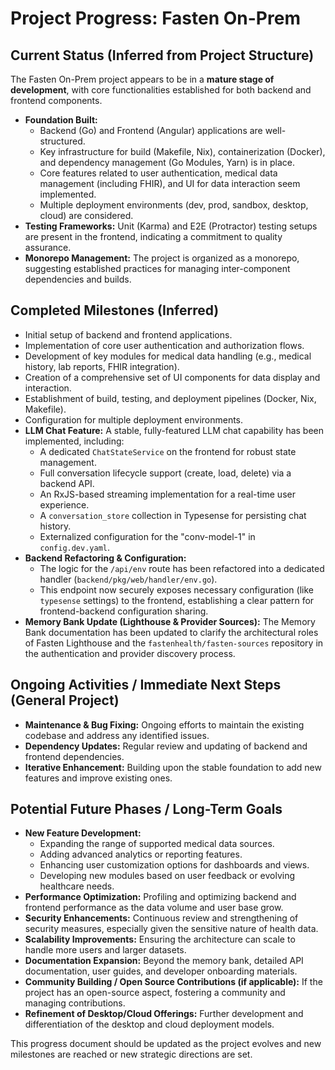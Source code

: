 # Project Progress: Fasten On-Prem

## Current Status (Inferred from Project Structure)

The Fasten On-Prem project appears to be in a **mature stage of development**, with core functionalities established for both backend and frontend components.

*   **Foundation Built:**
    *   Backend (Go) and Frontend (Angular) applications are well-structured.
    *   Key infrastructure for build (Makefile, Nix), containerization (Docker), and dependency management (Go Modules, Yarn) is in place.
    *   Core features related to user authentication, medical data management (including FHIR), and UI for data interaction seem implemented.
    *   Multiple deployment environments (dev, prod, sandbox, desktop, cloud) are considered.
*   **Testing Frameworks:** Unit (Karma) and E2E (Protractor) testing setups are present in the frontend, indicating a commitment to quality assurance.
*   **Monorepo Management:** The project is organized as a monorepo, suggesting established practices for managing inter-component dependencies and builds.

## Completed Milestones (Inferred)

*   Initial setup of backend and frontend applications.
*   Implementation of core user authentication and authorization flows.
*   Development of key modules for medical data handling (e.g., medical history, lab reports, FHIR integration).
*   Creation of a comprehensive set of UI components for data display and interaction.
*   Establishment of build, testing, and deployment pipelines (Docker, Nix, Makefile).
*   Configuration for multiple deployment environments.
*   **LLM Chat Feature:** A stable, fully-featured LLM chat capability has been implemented, including:
    *   A dedicated `ChatStateService` on the frontend for robust state management.
    *   Full conversation lifecycle support (create, load, delete) via a backend API.
    *   An RxJS-based streaming implementation for a real-time user experience.
    *   A `conversation_store` collection in Typesense for persisting chat history.
    *   Externalized configuration for the "conv-model-1" in `config.dev.yaml`.
*   **Backend Refactoring & Configuration:**
    *   The logic for the `/api/env` route has been refactored into a dedicated handler (`backend/pkg/web/handler/env.go`).
    *   This endpoint now securely exposes necessary configuration (like `typesense` settings) to the frontend, establishing a clear pattern for frontend-backend configuration sharing.
*   **Memory Bank Update (Lighthouse & Provider Sources):** The Memory Bank documentation has been updated to clarify the architectural roles of Fasten Lighthouse and the `fastenhealth/fasten-sources` repository in the authentication and provider discovery process.

## Ongoing Activities / Immediate Next Steps (General Project)

*   **Maintenance & Bug Fixing:** Ongoing efforts to maintain the existing codebase and address any identified issues.
*   **Dependency Updates:** Regular review and updating of backend and frontend dependencies.
*   **Iterative Enhancement:** Building upon the stable foundation to add new features and improve existing ones.

## Potential Future Phases / Long-Term Goals

*   **New Feature Development:**
    *   Expanding the range of supported medical data sources.
    *   Adding advanced analytics or reporting features.
    *   Enhancing user customization options for dashboards and views.
    *   Developing new modules based on user feedback or evolving healthcare needs.
*   **Performance Optimization:** Profiling and optimizing backend and frontend performance as the data volume and user base grow.
*   **Security Enhancements:** Continuous review and strengthening of security measures, especially given the sensitive nature of health data.
*   **Scalability Improvements:** Ensuring the architecture can scale to handle more users and larger datasets.
*   **Documentation Expansion:** Beyond the memory bank, detailed API documentation, user guides, and developer onboarding materials.
*   **Community Building / Open Source Contributions (if applicable):** If the project has an open-source aspect, fostering a community and managing contributions.
*   **Refinement of Desktop/Cloud Offerings:** Further development and differentiation of the desktop and cloud deployment models.

This progress document should be updated as the project evolves and new milestones are reached or new strategic directions are set.
